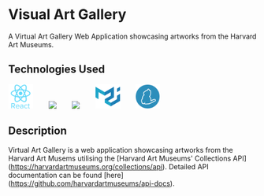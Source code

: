 # Visual Art Gallery

A Virtual Art Gallery Web Application showcasing artworks from the Harvard Art Museums.

## Technologies Used
<a href="https://react.dev/"><img src="https://github.com/mamarmar/tech-icons/blob/main/icons/react/react-original-wordmark.svg" height="50px" /></a>
&nbsp;&nbsp;&nbsp;&nbsp;&nbsp;&nbsp;
<a href="https://docs.pmnd.rs/zustand/getting-started/introduction"><img src="https://github.com/pmndrs/zustand/blob/main/examples/demo/public/logo192.png" height="50px" /></a>
&nbsp;&nbsp;&nbsp;&nbsp;&nbsp;&nbsp;
<a href="https://supabase.com/docs"><img src="https://www.vectorlogo.zone/logos/supabase/supabase-ar21.svg" height="50px" /></a>
&nbsp;&nbsp;&nbsp;&nbsp;&nbsp;&nbsp;
<a href="https://mui.com/"><img src="https://github.com/mamarmar/tech-icons/blob/main/icons/materialui/materialui-original.svg" height="50px" /></a>
&nbsp;&nbsp;&nbsp;&nbsp;&nbsp;&nbsp;
<a href="https://classic.yarnpkg.com/lang/en/"><img src="https://github.com/mamarmar/tech-icons/blob/main/icons/yarn/yarn-original.svg" height="50px" /></a>
&nbsp;&nbsp;&nbsp;&nbsp;&nbsp;&nbsp;

## Description
Virtual Art Gallery is a web application showcasing artworks from the Harvard Art Musems utilising the [Harvard Art
Museums' Collections API] (https://harvardartmuseums.org/collections/api). Detailed API documentation can be found [here] (https://github.com/harvardartmuseums/api-docs).

